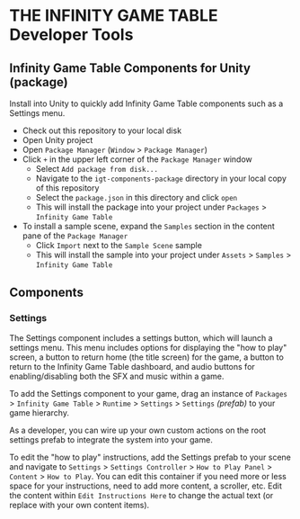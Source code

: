 # THE INFINITY GAME TABLE Developer Tools

## Infinity Game Table Components for Unity (package)

Install into Unity to quickly add Infinity Game Table components such as a Settings menu.

- Check out this repository to your local disk
- Open Unity project
- Open `Package Manager` (`Window` > `Package Manager`)
- Click `+` in the upper left corner of the `Package Manager` window
  - Select `Add package from disk...`
  - Navigate to the `igt-components-package` directory in your local copy of this repository
  - Select the `package.json` in this directory and click `open`
  - This will install the package into your project under `Packages` > `Infinity Game Table`
- To install a sample scene, expand the `Samples` section in the content pane of the `Package Manager`
  - Click `Import` next to the `Sample Scene` sample
  - This will install the sample into your project under `Assets` > `Samples` > `Infinity Game Table`

## Components

### Settings

The Settings component includes a settings button, which will launch a settings menu. This menu includes options
for displaying the "how to play" screen, a button to return home (the title screen) for the game, a button to
return to the Infinity Game Table dashboard, and audio buttons for enabling/disabling both the SFX and music within
a game.

To add the Settings component to your game, drag an instance of `Packages` > `Infinity Game Table` > `Runtime` >
`Settings` > `Settings` _(prefab)_ to your game hierarchy.

As a developer, you can wire up your own custom actions on the root settings prefab to integrate the system into
your game.

To edit the "how to play" instructions, add the Settings prefab to your scene and navigate to
`Settings` > `Settings Controller` > `How to Play Panel` > `Content` > `How to Play`. You can edit this container
if you need more or less space for your instructions, need to add more content, a scroller, etc. Edit the content
within `Edit Instructions Here` to change the actual text (or replace with your own content items).
